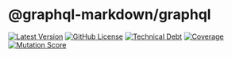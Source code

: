 # @graphql-markdown/graphql

[![Latest Version](https://img.shields.io/npm/v/@graphql-markdown/graphql?style=flat-square)](https://www.npmjs.com/package/@graphql-markdown/graphql)
[![GitHub License](https://img.shields.io/github/license/graphql-markdown/graphql-markdown?style=flat-square)](https://raw.githubusercontent.com/graphql-markdown/graphql-markdown/main/LICENSE)
[![Technical Debt](https://sonarcloud.io/api/project_badges/measure?project=graphql-markdown_graphql&metric=sqale_index)](https://sonarcloud.io/summary/new_code?id=graphql-markdown_graphql)
[![Coverage](https://sonarcloud.io/api/project_badges/measure?project=graphql-markdown_graphql&metric=coverage)](https://sonarcloud.io/summary/new_code?id=graphql-markdown_graphql)
[![Mutation Score](https://img.shields.io/endpoint?label=mutation%20score&style=flat&url=https%3A%2F%2Fbadge-api.stryker-mutator.io%2Fgithub.com%2Fgraphql-markdown%2Fgraphql-markdown%2Fmain%3Fmodule%3Dgraphql)](https://dashboard.stryker-mutator.io/reports/github.com/graphql-markdown/graphql-markdown/main?module=graphql)
